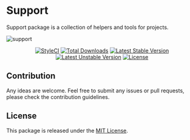 # Support

Support package is a collection of helpers and tools for projects.

![support](https://user-images.githubusercontent.com/10347617/56077139-41887f00-5de1-11e9-8aa3-769cc1140ffa.png)

<p align="center">
    <a href="https://styleci.io/repos/180017051"><img src="https://styleci.io/repos/180017051/shield" alt="StyleCI" /></a>
    <a href="https://packagist.org/packages/andrey-helldar/support"><img src="https://img.shields.io/packagist/dt/andrey-helldar/support.svg?style=flat-square" alt="Total Downloads" /></a>
    <a href="https://packagist.org/packages/andrey-helldar/support"><img src="https://poser.pugx.org/andrey-helldar/support/v/stable?format=flat-square" alt="Latest Stable Version" /></a>
    <a href="https://packagist.org/packages/andrey-helldar/support"><img src="https://poser.pugx.org/andrey-helldar/support/v/unstable?format=flat-square" alt="Latest Unstable Version" /></a>
    <a href="LICENSE"><img src="https://poser.pugx.org/andrey-helldar/support/license?format=flat-square" alt="License" /></a>
</p>


## Contribution

Any ideas are welcome. Feel free to submit any issues or pull requests, please check the contribution guidelines.


## License

This package is released under the [MIT License](LICENSE).
